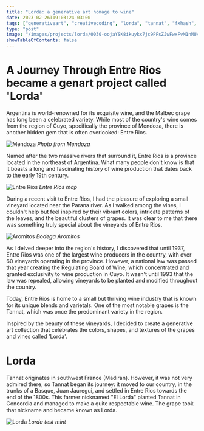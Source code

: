 ```yaml
---
title: "Lorda: a generative art homage to wine"
date: 2023-02-26T19:03:24-03:00
tags: ["generativeart", "creativecoding", "lorda", "tannat", "fxhash", "mint", "wine"]
type: "post"
image: "/images/projects/lorda/0030-oojaYSK8ikuykx7jc9PFsZJwFwxFvM1nMUvw4opFoEBH4Vce2H2-.png"
showTableOfContents: false
---
```


# A Journey Through Entre Rios became a genart project called 'Lorda'

Argentina is world-renowned for its exquisite wine, and the Malbec grape has long been a celebrated variety. While most of the country's wine comes from the region of Cuyo, specifically the province of Mendoza, there is another hidden gem that is often overlooked: Entre Rios.

![Mendoza](/images/projects/lorda/mendoza.webp)
*Photo from Mendoza*

Named after the two massive rivers that surround it, Entre Rios is a province located in the northeast of Argentina. What many people don't know is that it boasts a long and fascinating history of wine production that dates back to the early 19th century.

![Entre Rios](/images/projects/lorda/mapa-fisico-de-entre-rios.jpg)
*Entre Rios map*

During a recent visit to Entre Rios, I had the pleasure of exploring a small vineyard located near the Parana river. As I walked among the vines, I couldn't help but feel inspired by their vibrant colors, intricate patterns of the leaves, and the beautiful clusters of grapes. It was clear to me that there was something truly special about the vineyards of Entre Rios.

![Aromitos](/images/projects/lorda/70022749_1230185883845741_90060064778983.webp)
*Bodega Aromitos*

As I delved deeper into the region's history, I discovered that until 1937, Entre Rios was one of the largest wine producers in the country, with over 60 vineyards operating in the province. However, a national law was passed that year creating the Regulating Board of Wine, which concentrated and granted exclusivity to wine production in Cuyo. It wasn't until 1993 that the law was repealed, allowing vineyards to be planted and modified throughout the country.

Today, Entre Rios is home to a small but thriving wine industry that is known for its unique blends and varietals. One of the most notable grapes is the Tannat, which was once the predominant variety in the region.

Inspired by the beauty of these vineyards, I decided to create a generative art collection that celebrates the colors, shapes, and textures of the grapes and vines called 'Lorda'. 

# Lorda
Tannat originates in southwest France (Madiran). However, it was not very admired there, so Tannat began its journey: it moved to our country, in the trunks of a Basque, Juan Jauregui, and settled in Entre Rios towards the end of the 1800s. This farmer nicknamed "El Lorda" planted Tannat in Concordia and managed to make a quite respectable wine. The grape took that nickname and became known as Lorda. 

![Lorda](/images/projects/lorda/0030-oojaYSK8ikuykx7jc9PFsZJwFwxFvM1nMUvw4opFoEBH4Vce2H2-.png)
*Lorda test mint*


